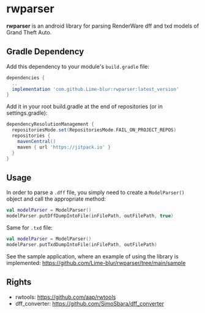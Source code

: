 # rwparser
**rwparser** is an android library for parsing RenderWare dff and txd models of Grand Theft Auto. 
## Gradle Dependency
Add this dependency to your module's `build.gradle` file:

```gradle
dependencies {
  ..
  implementation 'com.github.Lime-blur:rwparser:latest_version'
}
```

Add it in your root build.gradle at the end of repositories (or in settings.gradle):

```gradle
dependencyResolutionManagement {
  repositoriesMode.set(RepositoriesMode.FAIL_ON_PROJECT_REPOS)
  repositories {
    mavenCentral()
    maven { url 'https://jitpack.io' }
  }
}
```

## Usage
In order to parse a `.dff` file, you simply need to create a `ModelParser()` object and call the appropriate method:

```kotlin
val modelParser = ModelParser()
modelParser.putDffDumpIntoFile(inFilePath, outFilePath, true)
```

Same for `.txd` file:

```kotlin
val modelParser = ModelParser()
modelParser.putTxdDumpIntoFile(inFilePath, outFilePath)
```

See the sample application, where an example of using the library is implemented: https://github.com/Lime-blur/rwparser/tree/main/sample

## Rights
- rwtools: https://github.com/aap/rwtools
- dff_converter: https://github.com/SimoSbara/dff_converter
